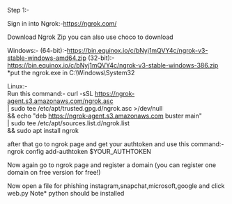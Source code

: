 Step 1:-

Sign in into Ngrok:-https://ngrok.com/

Download Ngrok Zip you can also use choco to download

Windows:-
(64-bit):-https://bin.equinox.io/c/bNyj1mQVY4c/ngrok-v3-stable-windows-amd64.zip
(32-bit):-https://bin.equinox.io/c/bNyj1mQVY4c/ngrok-v3-stable-windows-386.zip
*put the ngrok.exe in C:\Windows\System32

Linux:-      
Run this command:-
curl -sSL https://ngrok-agent.s3.amazonaws.com/ngrok.asc \
  | sudo tee /etc/apt/trusted.gpg.d/ngrok.asc >/dev/null \
  && echo "deb https://ngrok-agent.s3.amazonaws.com buster main" \
  | sudo tee /etc/apt/sources.list.d/ngrok.list \
  && sudo apt install ngrok

after that go to ngrok page and get your authtoken and use this command:-
ngrok config add-authtoken $YOUR_AUTHTOKEN

Now again go to ngrok page and register a domain (you can register one domain on free version for free!)

Now open a file for phishing instagram,snapchat,microsoft,google and click web.py
Note*
python should be installed
